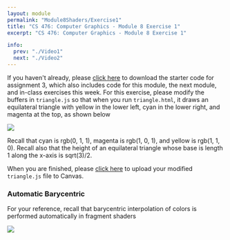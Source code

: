```yaml
---
layout: module
permalink: "Module8Shaders/Exercise1"
title: "CS 476: Computer Graphics - Module 8 Exercise 1"
excerpt: "CS 476: Computer Graphics - Module 8 Exercise 1"

info:
  prev: "./Video1"
  next: "./Video2"
---
```


<p>
If you haven't already, please <a href = "https://github.com/Ursinus-CS476-F2020/Assignment3_Shaders/archive/master.zip">click here</a> to download the starter code for assignment 3, which also includes code for this module, the next module, and in-class exercises this week.  For this exercise, please modify the buffers in <code>triangle.js</code> so that when you run <code>triangle.html</code>, it draws an equilateral triangle with yellow in the lower left, cyan in the lower right, and magenta at the top, as shown below
</p>

<img src = "../images/Unit2/ShaderExercise1.png">

<p>
  Recall that cyan is rgb(0, 1, 1), magenta is rgb(1, 0, 1), and yellow is rgb(1, 1, 0).  Recall also that the height of an equilateral triangle whose base is length 1 along the x-axis is sqrt(3)/2.
</p>

<p>
When you are finished, please <a href = "https://ursinus.instructure.com/courses/10834/assignments/100993">click here</a> to upload your modified <code>triangle.js</code> file to Canvas.
</p>

<h3>Automatic Barycentric</h3>
<p>
For your reference, recall that barycentric interpolation of colors is performed automatically in fragment shaders
</p>
<img src = "../images/Unit2/ShaderBarycentricColors.svg">
